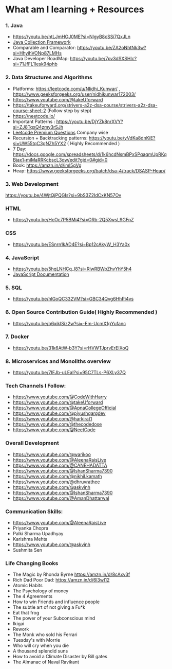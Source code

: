 # What am I learning + Resources

### 1. Java
- https://youtu.be/ntLJmHOJ0ME?si=NlgyB8cSSi7QxJLn
- [Java Collection Framework](https://youtu.be/rzA7UJ-hQn4?si=yrgDwrb4SRssCQlQ)
- Comparable and Comparator: https://youtu.be/ZA2oNhtNk3w?si=HhyihVONp87LMHs
- Java Developer RoadMap: https://youtu.be/7pv3dSXSHIc?si=71JfFL1Iesk94phb

### 2. Data Structures and Algorithms
- Platforms: https://leetcode.com/u/NIidhi_Kunwar/ , https://www.geeksforgeeks.org/user/nidhikunwar172003/
- https://www.youtube.com/@takeUforward
- https://takeuforward.org/strivers-a2z-dsa-course/strivers-a2z-dsa-course-sheet-2 
  (Follow step by step)
- https://neetcode.io/
- Important Patterns : https://youtu.be/DjYZk8nrXVY?si=ZJ8TqxQ4zmy3rSJh
- [Leetcode Premium Questions](https://github.com/Abhranil2004/leetcode-company-wise-problems-2024-main/blob/general/companies) Company wise
- Recursion + Backtracking patterns: https://youtu.be/yVdKa8dnKiE?si=UW55tqC3gNZh5YX2 ( Highly Recommended )
- 7 Day: https://docs.google.com/spreadsheets/d/1k6hcdNsmBPxSPqaqmUpRKqBjax1-miMaRRKcbscL3ow/edit?gid=0#gid=0
- Book: https://amzn.in/d/iml5gVg
- Heap: https://www.geeksforgeeks.org/batch/dsa-4/track/DSASP-Heap/



### 3. Web Development 
https://youtu.be/4WjtQjPQGIs?si=9bS3Z2IdCxKN57Ov

### HTML
- https://youtu.be/HcOc7P5BMi4?si=ORb-2Q5XwsL9GFnZ

### CSS
- https://youtu.be/ESnrn1kAD4E?si=Bp12cAkyW_H3Ya0x

### 4. JavaScript
- https://youtu.be/5hqLNHCq_l8?si=RlwRBWpZhvYhY5h4
- [JavaScript Documentation](https://developer.mozilla.org/en-US/docs/Web/JavaScript)

### 5. SQL
- https://youtu.be/hlGoQC332VM?si=GBC34Qvg6HhPi4vs

### 6. Open Source Contribution Guide( Highly Recommended )
- https://youtu.be/o6xikISiz2w?si=-Em-UcmX1gYufanc

### 7. Docker
- https://youtu.be/31k6AtW-b3Y?si=rHVWTJprvErEIXoQ
### 8. Microservices and Monoliths overview
- https://youtu.be/7IFJb-uLEaI?si=95C7TLs-P6XLy37Q
### Tech Channels I Follow:
- https://www.youtube.com/@CodeWithHarry
- https://www.youtube.com/@takeUforward
- https://www.youtube.com/@ApnaCollegeOfficial
- https://www.youtube.com/@piyushgargdev
- https://www.youtube.com/@harkirat1
- https://www.youtube.com/@thecodedose
- https://www.youtube.com/@NeetCode

### Overall Development 
- https://www.youtube.com/@warikoo
- https://www.youtube.com/@AleenaRaisLive
- https://www.youtube.com/@CANEHADATTA
- https://www.youtube.com/@IshanSharma7390
- https://www.youtube.com/@nikhil.kamath
- https://www.youtube.com/@dhruvrathee
- https://www.youtube.com/@askvinh
- https://www.youtube.com/@IshanSharma7390
- https://www.youtube.com/@AmanDhattarwal

### Communication Skills:
-  https://www.youtube.com/@AleenaRaisLive
- Priyanka Chopra
- Palki Sharma Upadhyay
- Karishma Mehta
- https://www.youtube.com/@askvinh
- Sushmita Sen

### Life Changing Books
- The Magic by Rhonda Byrne https://amzn.in/d/8cAxv3f
- Rich Dad Poor Dad: https://amzn.in/d/6l3wI12
- Atomic Habits
- The Psychology of money
- The 4 Agreements
- How to win Friends and influence people
- The subtle art of not giving a Fu*k
- Eat that frog
- The power of your Subconscious mind
- Ikigai
- Rework
- The Monk who sold his Ferrari
- Tuesday's with Morrie
- Who will cry when you die
- A thousand splendid suns
- How to avoid a Climate Disaster by Bill gates
- The Almanac of Naval Ravikant





  
